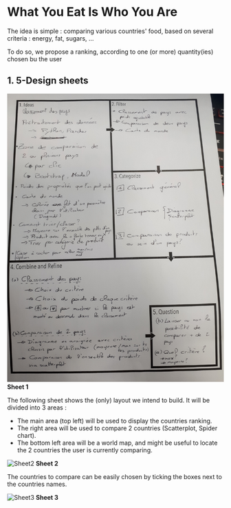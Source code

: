 # What You Eat Is Who You Are


The idea is simple : comparing various countries' food, based on several criteria : energy, fat, sugars, ...

To do so, we propose a ranking, according to one (or more) quantity(ies) chosen bu the user

## 1. 5-Design sheets

![Sheet1](/img/sheet0.jpg)
__Sheet 1__

The following sheet shows the (only) layout we intend to build. It will be divided into 3 areas :
- The main area (top left) will be used to display the countries ranking.
- The right area will be used to compare 2 countries (Scatterplot, Spider chart).
- The bottom left area will be a world map, and might be useful to locate the 2 countries the user is currently comparing.

![Sheet2](/img/sheet1.png)
__Sheet 2__

The countries to compare can be easily chosen by ticking the boxes next to the countries names.

![Sheet3](/img/sheet2.png)
__Sheet 3__

